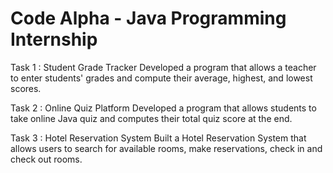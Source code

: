 # Code Alpha - Java Programming Internship
Task 1 : Student Grade Tracker
Developed a program that allows a teacher to enter students' grades and compute their average, highest, and lowest scores.

Task 2 : Online Quiz Platform
Developed a program that allows students to take online Java quiz and computes their total quiz score at the end.

Task 3 : Hotel Reservation System
Built a Hotel Reservation System that allows users to search for available rooms, make reservations, check in and check out rooms.
